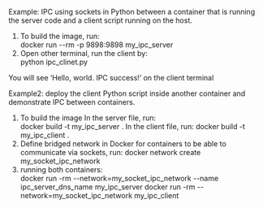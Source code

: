 Example: IPC using sockets in Python between a container that is running the server code and a client script running on the host.
1. To build the image, run:  
docker run --rm -p 9898:9898 my_ipc_server
2. Open other terminal, run the client by:  
python ipc_clinet.py  

You will see ‘Hello, world. IPC success!’ on the client terminal  

Example2: deploy the client Python script inside another container and demonstrate IPC between containers.  
1. To build the image
   In the server file, run:  
   docker build -t my_ipc_server .
   In the client file, run:
   docker build -t my_ipc_client .
2. Define bridged network in Docker for containers to be able to communicate via sockets, run:
   docker network create my_socket_ipc_network
3. running both containers:  
   docker run -rm --network=my_socket_ipc_network --name ipc_server_dns_name my_ipc_server
   docker run -rm --network=my_socket_ipc_network my_ipc_client
